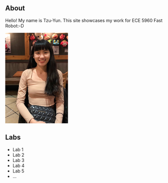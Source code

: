 ## About
Hello! My name is Tzu-Yun. This site showcases my work for ECE 5960 Fast Robot:-D

<img src="/assets/me.jpg" width="200">

## Labs

- Lab 1
- Lab 2
- Lab 3
- Lab 4
- Lab 5
- ...
